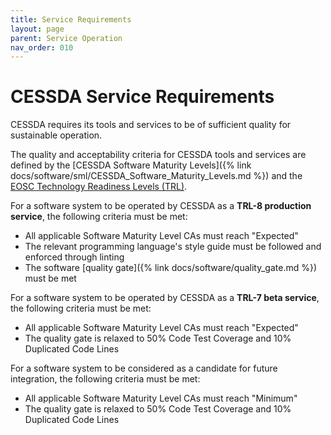 ```yaml
---
title: Service Requirements
layout: page
parent: Service Operation
nav_order: 010
---
```


# CESSDA Service Requirements

CESSDA requires its tools and services to be of sufficient quality for sustainable operation.

The quality and acceptability criteria for CESSDA tools and services are defined by the
[CESSDA Software Maturity Levels]({% link docs/software/sml/CESSDA_Software_Maturity_Levels.md %})
and the [EOSC Technology Readiness Levels (TRL)](https://wiki.eosc-hub.eu/display/EOSC/Service+Maturity+Classification).

For a software system to be operated by CESSDA as a **TRL-8 production service**, the following criteria must be met:

* All applicable Software Maturity Level CAs must reach "Expected"
* The relevant programming language's style guide must be followed and enforced through linting
* The software [quality gate]({% link docs/software/quality_gate.md %}) must be met

For a software system to be operated by CESSDA as a **TRL-7 beta service**, the following criteria must be met:

* All applicable Software Maturity Level CAs must reach "Expected"
* The quality gate is relaxed to 50% Code Test Coverage and 10% Duplicated Code Lines

For a software system to be considered as a candidate for future integration, the following criteria must be met:

* All applicable Software Maturity Level CAs must reach "Minimum"
* The quality gate is relaxed to 50% Code Test Coverage and 10% Duplicated Code Lines

